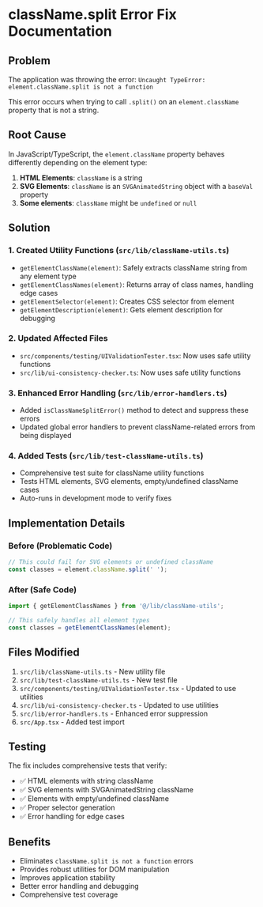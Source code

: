 # className.split Error Fix Documentation

## Problem
The application was throwing the error: `Uncaught TypeError: element.className.split is not a function`

This error occurs when trying to call `.split()` on an `element.className` property that is not a string.

## Root Cause
In JavaScript/TypeScript, the `element.className` property behaves differently depending on the element type:

1. **HTML Elements**: `className` is a string
2. **SVG Elements**: `className` is an `SVGAnimatedString` object with a `baseVal` property
3. **Some elements**: `className` might be `undefined` or `null`

## Solution

### 1. Created Utility Functions (`src/lib/className-utils.ts`)
- `getElementClassName(element)`: Safely extracts className string from any element type
- `getElementClassNames(element)`: Returns array of class names, handling edge cases
- `getElementSelector(element)`: Creates CSS selector from element
- `getElementDescription(element)`: Gets element description for debugging

### 2. Updated Affected Files
- `src/components/testing/UIValidationTester.tsx`: Now uses safe utility functions
- `src/lib/ui-consistency-checker.ts`: Now uses safe utility functions

### 3. Enhanced Error Handling (`src/lib/error-handlers.ts`)
- Added `isClassNameSplitError()` method to detect and suppress these errors
- Updated global error handlers to prevent className-related errors from being displayed

### 4. Added Tests (`src/lib/test-className-utils.ts`)
- Comprehensive test suite for className utility functions
- Tests HTML elements, SVG elements, empty/undefined className cases
- Auto-runs in development mode to verify fixes

## Implementation Details

### Before (Problematic Code)
```typescript
// This could fail for SVG elements or undefined className
const classes = element.className.split(' ');
```

### After (Safe Code)
```typescript
import { getElementClassNames } from '@/lib/className-utils';

// This safely handles all element types
const classes = getElementClassNames(element);
```

## Files Modified
1. `src/lib/className-utils.ts` - New utility file
2. `src/lib/test-className-utils.ts` - New test file
3. `src/components/testing/UIValidationTester.tsx` - Updated to use utilities
4. `src/lib/ui-consistency-checker.ts` - Updated to use utilities
5. `src/lib/error-handlers.ts` - Enhanced error suppression
6. `src/App.tsx` - Added test import

## Testing
The fix includes comprehensive tests that verify:
- ✅ HTML elements with string className
- ✅ SVG elements with SVGAnimatedString className
- ✅ Elements with empty/undefined className
- ✅ Proper selector generation
- ✅ Error handling for edge cases

## Benefits
- Eliminates `className.split is not a function` errors
- Provides robust utilities for DOM manipulation
- Improves application stability
- Better error handling and debugging
- Comprehensive test coverage